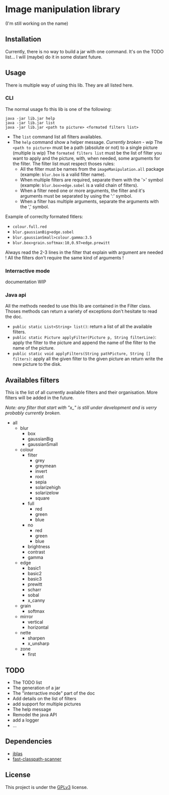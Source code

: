 # Image manipulation library
(I'm still working on the name)
 
## Installation
Currently, there is no way to build a jar with one command. It's on the TODO list... I will (maybe) do it in some distant future.
 
## Usage
There is multiple way of using this lib. They are all listed here.

### CLI

The normal usage fo this lib is one of the following:
```
java -jar lib.jar help
java -jar lib.jar list
java -jar lib.jar <path to picture> <formated filters list>
```

- The `list` command list all filters availables. 
- The `help` command show a helper message. *Currently broken - wip*
The `<path to picture>` must be a path (absolute or not) to a single picture (multiple is wip)
The `formated filters list` must be the list of filter you want to apply and the picture, with, when needed, some arguments for the filter.
The filter list must respect thoses rules:
    - All the filter must be names from the `imageManipulation.all` package (example: `blur.box` is a valid filter name).
    - When multiple filters are required, separate them with the '>' symbol (example: `blur.box>edge.sobel` is a valid chain of filters).
    - When a filter need one or more arguments, the filter and it's arguments must be separated by using the ':' symbol.
    - When a filter has multiple arguments, separate the arguments with the ',' symbol.
    
Example of correclty formated fitlers:

- `colour.full.red`
- `blur.gaussianBig>edge.sobel`
- `blur.gaussianSmall>colour.gamma:3.5`
- `blur.box>grain.softmax:10,0.97>edge.prewitt`

Always read the 2-3 lines in the filter that explain with argument are needed ! 
All the filters don't require the same kind of arguments ! 

### Interractive mode

documentation WIP

### Java api

All the methods needed to use this lib are contained in the Filter class.
Thoses methods can return a variety of exceptions don't hesitate to read the doc.

- `public static List<String> list()`: return a list of all the available filters.
- `public static Picture applyFilter(Picture p, String filterLine)`: apply the filter to the picture and append
the name of the filter to the name of the picture.
- `public static void applyFilters(String pathPicture, String [] filters)`: apply all the given filter
to the given picture an return write the new picture to the disk.

## Availables filters

This is the list of all currently available filters and their organisation. 
More filters will be added in the future.

*Note: any filter that start with "x_" is still under development and is verry probably currently broken.*

- all
    - blur
        - box
        - gaussianBig
        - gaussianSmall
    - colour
        - filter
            - grey
            - greymean
            - invert
            - root
            - sepia
            - solarizehigh
            - solarizelow
            - square
        - full
            - red
            - green
            - blue
        - no
            - red
            - green
            - blue
        - brightness
        - contrast
        - gamma
    - edge
        - basic1
        - basic2
        - basic3
        - prewitt
        - scharr
        - sobal
        - x_canny
    - grain
        - softmax
    - mirror
        - vertical
        - horizontal
    - nette
        - sharpen
        - x_unsharp
    - zone
        - first

## TODO
- The TODO list
- The generation of a jar
- The "interractive mode" part of the doc
- Add details on the list of filters
- add support for multiple pictures
- The help message
- Remodel the java API
- add a logger
- ...
 
## Dependencies
- [jblas](jblas.org)
- [fast-classpath-scanner](https://github.com/lukehutch/fast-classpath-scanner)
 
## License
This project is under the [GPLv3](https://www.gnu.org/licenses/gpl-3.0.en.html) license.
 